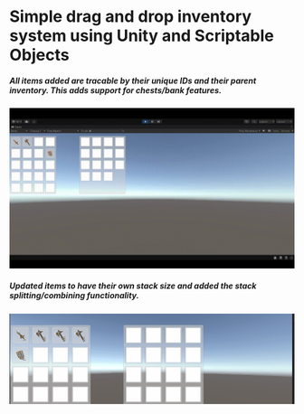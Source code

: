 <h1>Simple drag and drop inventory system using Unity and Scriptable Objects</h1>
<h5>All items added are tracable by their unique IDs and their parent inventory. This adds support for chests/bank features.</h5>
<img src="demo.gif" />

<h5>Updated items to have their own stack size and added the stack splitting/combining functionality.</h5>
<img src="demo2.gif" />
